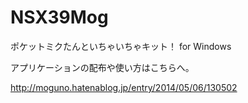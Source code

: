NSX39Mog
========

ポケットミクたんといちゃいちゃキット！ for Windows

アプリケーションの配布や使い方はこちらへ。

http://moguno.hatenablog.jp/entry/2014/05/06/130502
